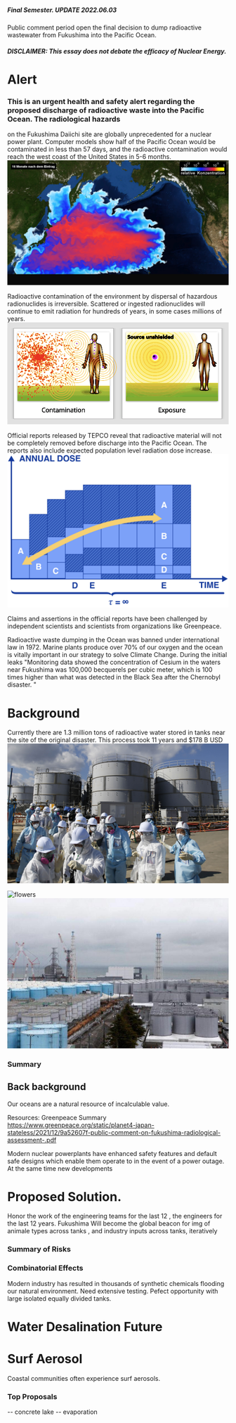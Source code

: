 ##### Final Semester. UPDATE 2022.06.03
Public comment period open the final decision to dump radioactive wastewater from Fukushima into the Pacific Ocean. 
##### DISCLAIMER: This essay does not debate the efficacy of Nuclear Energy. 

# Alert
### This is an urgent health and safety alert regarding the proposed discharge of radioactive waste into the Pacific Ocean. The radiological hazards
on the Fukushima Daiichi site are globally unprecedented for a nuclear power plant. Computer models show half of the Pacific Ocean would be contaminated in less than 57 days, and the radioactive contamination would reach the west coast of the United States in 5-6 months. 
![flowers](docs/assets/img/simulation.png)

Radioactive contamination of the environment by dispersal of hazardous radionuclides is irreversible. Scattered or ingested radionuclides will continue to emit radiation for hundreds of years, in some cases millions of years. 
![flowers](docs/assets/img/radsb.png) 


Official reports released by TEPCO reveal that radioactive material will not be completely removed before discharge into the Pacific Ocean. The reports also include expected population level radiation dose increase. 
![flowers](docs/assets/img/rads.png) 


Claims and assertions in the official reports have been challenged by independent scientists and scientists from organizations like Greenpeace.


Radioactive waste dumping in the Ocean was banned under international law in 1972. Marine plants produce over 70% of our oxygen and the ocean is vitally important in our strategy to solve Climate Change. During the initial leaks "Monitoring data showed the concentration of Cesium in the waters near Fukushima was 100,000 becquerels per cubic meter, which is 100 times higher than what was detected in the Black Sea after the Chernobyl disaster. "


# Background
Currently there are 1.3 million tons of radioactive water stored in tanks near the site of the original disaster. This process took 11 years and $178 B USD 
![flowers](docs/assets/img/flowers.jpg)



![flowers](docs/assets/img/watertanks.jpg)
![flowers](docs/assets/img/watertanks2.jpg)
### Summary 

## Back background
Our oceans are a natural resource of incalculable value. 

Resources: 
Greenpeace Summary
https://www.greenpeace.org/static/planet4-japan-stateless/2021/12/9a52607f-public-comment-on-fukushima-radiological-assessment-.pdf

Modern nuclear powerplants have enhanced safety features and default safe designs which enable them operate to in the event of a power outage. At the same time new developments 



# Proposed Solution. 
Honor the work of the engineering teams for the last 12  , the engineers for the last 12 years.  Fukushima Will become the global beacon for 
img of animale types across tanks , and industry inputs across tanks, iteratively


### Summary of Risks


### Combinatorial Effects
Modern industry has resulted in thousands of synthetic chemicals flooding our natural environment.  Need extensive testing. Pefect opportunity with large isolated equally divided tanks. 


# Water Desalination Future


# Surf Aerosol 
Coastal communities often experience surf aerosols. 



### Top Proposals 
-- concrete lake
-- evaporation
